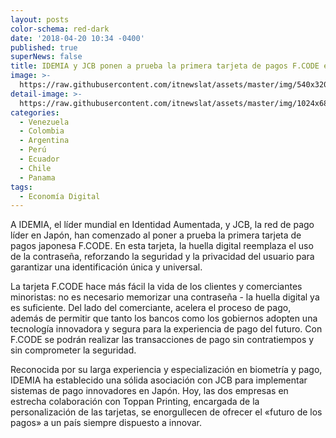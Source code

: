 ```yaml
---
layout: posts
color-schema: red-dark
date: '2018-04-20 10:34 -0400'
published: true
superNews: false
title: IDEMIA y JCB ponen a prueba la primera tarjeta de pagos F.CODE en Japón
image: >-
  https://raw.githubusercontent.com/itnewslat/assets/master/img/540x320/Tarjeta-Biometrica-p.jpg
detail-image: >-
  https://raw.githubusercontent.com/itnewslat/assets/master/img/1024x680/Tarjeta-Biometrica-g.jpg
categories:
  - Venezuela
  - Colombia
  - Argentina
  - Perú
  - Ecuador
  - Chile
  - Panama
tags:
  - Economía Digital
---
```

A IDEMIA, el líder mundial en Identidad Aumentada, y JCB, la red de pago líder en Japón, han comenzado al poner a prueba la primera tarjeta de pagos japonesa F.CODE. En esta tarjeta, la huella digital reemplaza el uso de la contraseña, reforzando la seguridad y la privacidad del usuario para garantizar una identificación única y universal.

La tarjeta F.CODE hace más fácil la vida de los clientes y comerciantes minoristas: no es necesario memorizar una contraseña - la huella digital ya es suficiente. Del lado del comerciante, acelera el proceso de pago, además de permitir que tanto los bancos como los gobiernos adopten una tecnología innovadora y segura para la experiencia de pago del futuro. Con F.CODE se podrán realizar las transacciones de pago sin contratiempos y sin comprometer la seguridad.

Reconocida por su larga experiencia y especialización en biometría y pago, IDEMIA ha establecido una sólida asociación con JCB para implementar sistemas de pago innovadores en Japón. Hoy, las dos empresas en estrecha colaboración con Toppan Printing, encargada de la personalización de las tarjetas, se enorgullecen de ofrecer el «futuro de los pagos» a un país siempre dispuesto a innovar.
